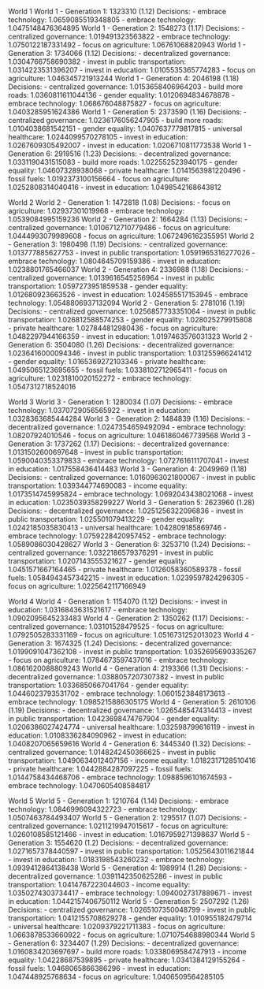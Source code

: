 
World 1
World 1 - Generation 1: 1323310 (1.12)
          Decisions:
          - embrace technology: 1.0659085519348805
          - embrace technology: 1.0475148476364895
World 1 - Generation 2: 1548273 (1.17)
          Decisions:
          - centralized governance: 1.019491323563822
          - embrace technology: 1.0750122187331492
          - focus on agriculture: 1.06761068820943
World 1 - Generation 3: 1734066 (1.12)
          Decisions:
          - decentralized governance: 1.0304766758690382
          - invest in public transportation: 1.0314223531396207
          - invest in education: 1.0105535365774283
          - focus on agriculture: 1.046345721913244
World 1 - Generation 4: 2046198 (1.18)
          Decisions:
          - centralized governance: 1.0153658406964203
          - build more roads: 1.0360811611044136
          - gender equality: 1.0120694834678878
          - embrace technology: 1.068676048875827
          - focus on agriculture: 1.0403285951624386
World 1 - Generation 5: 2373590 (1.16)
          Decisions:
          - centralized governance: 1.0236176056247905
          - build more roads: 1.0104038681542151
          - gender equality: 1.0407637779817815
          - universal healthcare: 1.0244099570278105
          - invest in education: 1.0267609305492007
          - invest in education: 1.0206710811773538
World 1 - Generation 6: 2919516 (1.23)
          Decisions:
          - decentralized governance: 1.0331190431515083
          - build more roads: 1.022552523940175
          - gender equality: 1.04607328938068
          - private healthcare: 1.0141563981220496
          - fossil fuels: 1.0192373100156664
          - focus on agriculture: 1.0252808314040416
          - invest in education: 1.0498542168643812

World 2
World 2 - Generation 1: 1472818 (1.08)
          Decisions:
          - focus on agriculture: 1.02937301019968
          - embrace technology: 1.0539084995159236
World 2 - Generation 2: 1664284 (1.13)
          Decisions:
          - centralized governance: 1.0106712710779486
          - focus on agriculture: 1.0444993079989608
          - focus on agriculture: 1.0672496162355951
World 2 - Generation 3: 1980498 (1.19)
          Decisions:
          - centralized governance: 1.013777885627753
          - invest in public transportation: 1.0591965316277026
          - embrace technology: 1.0804645709159386
          - invest in education: 1.0238801765466037
World 2 - Generation 4: 2336988 (1.18)
          Decisions:
          - centralized governance: 1.0139616545256964
          - invest in public transportation: 1.0597273951859538
          - gender equality: 1.012680923663526
          - invest in education: 1.024585517153945
          - embrace technology: 1.0548806937132094
World 2 - Generation 5: 2781016 (1.19)
          Decisions:
          - centralized governance: 1.0256857733351064
          - invest in public transportation: 1.026812588574253
          - gender equality: 1.028025279915808
          - private healthcare: 1.027844812980436
          - focus on agriculture: 1.0482297944166359
          - invest in education: 1.0197463576031323
World 2 - Generation 6: 3504080 (1.26)
          Decisions:
          - decentralized governance: 1.0236416000094346
          - invest in public transportation: 1.031255966241412
          - gender equality: 1.0165369272103346
          - private healthcare: 1.0495065123695655
          - fossil fuels: 1.0338102712965411
          - focus on agriculture: 1.0231810020152272
          - embrace technology: 1.0547312718524016

World 3
World 3 - Generation 1: 1280034 (1.07)
          Decisions:
          - embrace technology: 1.0370729056565922
          - invest in education: 1.0328363685444284
World 3 - Generation 2: 1484839 (1.16)
          Decisions:
          - decentralized governance: 1.0247354659492094
          - embrace technology: 1.08207924010546
          - focus on agriculture: 1.0461860467739568
World 3 - Generation 3: 1737262 (1.17)
          Decisions:
          - decentralized governance: 1.0131502600697648
          - invest in public transportation: 1.0590040353379833
          - embrace technology: 1.0727616111707041
          - invest in education: 1.017558436414483
World 3 - Generation 4: 2049969 (1.18)
          Decisions:
          - centralized governance: 1.0160963021800067
          - invest in public transportation: 1.039344774690083
          - income equality: 1.0173514745995824
          - embrace technology: 1.0692043438021068
          - invest in education: 1.0235039358299227
World 3 - Generation 5: 2623960 (1.28)
          Decisions:
          - decentralized governance: 1.0251256322096836
          - invest in public transportation: 1.025501079413229
          - gender equality: 1.0242185035830413
          - universal healthcare: 1.042809185869746
          - embrace technology: 1.0759228420957452
          - embrace technology: 1.0589086030428627
World 3 - Generation 6: 3253710 (1.24)
          Decisions:
          - centralized governance: 1.0322186579376291
          - invest in public transportation: 1.0207143555321627
          - gender equality: 1.0451571667164465
          - private healthcare: 1.0126058360589378
          - fossil fuels: 1.0584943457342215
          - invest in education: 1.0239597824296305
          - focus on agriculture: 1.0225642117166949

World 4
World 4 - Generation 1: 1154070 (1.12)
          Decisions:
          - invest in education: 1.0316843631521617
          - embrace technology: 1.0902095645233483
World 4 - Generation 2: 1350262 (1.17)
          Decisions:
          - centralized governance: 1.03101528479525
          - focus on agriculture: 1.0792505283331169
          - focus on agriculture: 1.0516731252013023
World 4 - Generation 3: 1674325 (1.24)
          Decisions:
          - decentralized governance: 1.0199091047362108
          - invest in public transportation: 1.0352695690335267
          - focus on agriculture: 1.0784673597437016
          - embrace technology: 1.0861620088809243
World 4 - Generation 4: 2193366 (1.31)
          Decisions:
          - decentralized governance: 1.0388057207307382
          - invest in public transportation: 1.0336850667041764
          - gender equality: 1.0446023793531702
          - embrace technology: 1.0601523848173613
          - embrace technology: 1.0985215886305175
World 4 - Generation 5: 2610106 (1.19)
          Decisions:
          - decentralized governance: 1.0265485474314413
          - invest in public transportation: 1.0423698474767904
          - gender equality: 1.0206386027424774
          - universal healthcare: 1.032598799616119
          - invest in education: 1.0108336284090962
          - invest in education: 1.0408207065659616
World 4 - Generation 6: 3445340 (1.32)
          Decisions:
          - centralized governance: 1.0148242450366625
          - invest in public transportation: 1.0490634012407156
          - income equality: 1.0182317128510416
          - private healthcare: 1.0442884287097225
          - fossil fuels: 1.0144758434468706
          - embrace technology: 1.0988596101674593
          - embrace technology: 1.0470605408584817

World 5
World 5 - Generation 1: 1210764 (1.14)
          Decisions:
          - embrace technology: 1.0846996094322723
          - embrace technology: 1.0507463784493407
World 5 - Generation 2: 1295517 (1.07)
          Decisions:
          - centralized governance: 1.0211219947015617
          - focus on agriculture: 1.0260108585121466
          - invest in education: 1.0167959271398637
World 5 - Generation 3: 1554620 (1.2)
          Decisions:
          - decentralized governance: 1.0271657378440597
          - invest in public transportation: 1.0525643011621844
          - invest in education: 1.0183198543260232
          - embrace technology: 1.0939412864138438
World 5 - Generation 4: 1989914 (1.28)
          Decisions:
          - decentralized governance: 1.0391142350625286
          - invest in public transportation: 1.0414767223044603
          - income equality: 1.0350274303734417
          - embrace technology: 1.0940027317889671
          - invest in education: 1.0442157406750112
World 5 - Generation 5: 2507292 (1.26)
          Decisions:
          - centralized governance: 1.0265107350048799
          - invest in public transportation: 1.0412155708629278
          - gender equality: 1.010955182479714
          - universal healthcare: 1.0209379221711383
          - focus on agriculture: 1.0663878533660922
          - focus on agriculture: 1.0710754688980344
World 5 - Generation 6: 3234407 (1.29)
          Decisions:
          - decentralized governance: 1.0160834203697697
          - build more roads: 1.0338069584747913
          - income equality: 1.04228687539895
          - private healthcare: 1.0341384129155264
          - fossil fuels: 1.0468065866386296
          - invest in education: 1.047448925768634
          - focus on agriculture: 1.0406509564285105
